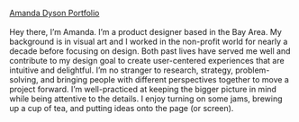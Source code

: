 [Amanda Dyson Portfolio](https://amandadyson.com/index.html)
<br>
<br>
Hey there, I’m Amanda. I’m a product designer based in the Bay Area. My background is in visual art and I worked in the non-profit world for nearly a decade before focusing on design. Both past lives have served me well and contribute to my design goal to create user-centered experiences that are intuitive and delightful. I’m no stranger to research, strategy, problem-solving, and bringing people with different perspectives together to move a project forward. I’m well-practiced at keeping the bigger picture in mind while being attentive to the details. I enjoy turning on some jams, brewing up a cup of tea, and putting ideas onto the page (or screen).
